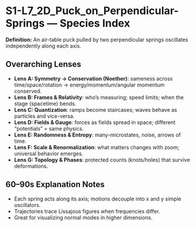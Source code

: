 # S1-L7_2D_Puck_on_Perpendicular-Springs — Species Index
**Definition:** An air-table puck pulled by two perpendicular springs oscillates independently along each axis.

## Overarching Lenses

- **Lens A: Symmetry -> Conservation (Noether)**: sameness across time/space/rotation → energy/momentum/angular momentum conserved.
- **Lens B: Frames & Relativity**: who’s measuring; speed limits; when the stage (spacetime) bends.
- **Lens C: Quantization**: ramps become staircases; waves behave as particles and vice-versa.
- **Lens D: Fields & Gauge**: forces as fields spread in space; different “potentials” = same physics.
- **Lens E: Randomness & Entropy**: many-microstates, noise, arrows of time.
- **Lens F: Scale & Renormalization**: what matters changes with zoom; universal behavior emerges.
- **Lens G: Topology & Phases**: protected counts (knots/holes) that survive deformations.

## 60–90s Explanation Notes
- Each spring acts along its axis; motions decouple into x and y simple oscillators.
- Trajectories trace Lissajous figures when frequencies differ.
- Great for visualizing normal modes in higher dimensions.
